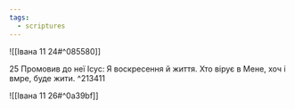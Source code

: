 ```yaml
---
tags:
  - scriptures
---
```


![[Івана 11 24#^085580]]

25 Промовив до неї Ісус: Я воскресення й життя. Хто вірує в Мене, хоч і вмре, буде жити. ^213411

![[Івана 11 26#^0a39bf]]